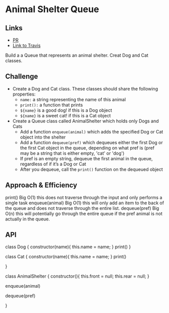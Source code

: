 # Animal Shelter Queue

## Links

-   [PR](https://github.com/morgan-401-advanced-javascript/data-structures-and-algorithms/pull/10)
-   [Link to Travis](https://travis-ci.com/morgan-401-advanced-javascript/data-structures-and-algorithms/builds/135561004)

Build a a Queue that represents an animal shelter. Creat Dog and Cat classes. 

## Challenge

* Create a Dog and Cat class. These classes should share the following properties:
     * `name:` a string representing the name of this animal
     * `print():` a function that prints
     * `${name}` is a good dog! if this is a Dog object
     * `${name}` is a sweet cat! if this is a Cat object
* Create a Queue class called AnimalShelter which holds only Dogs and Cats
     * Add a function `enqueue(animal)` which adds the specified Dog or Cat object into the shelter
     * Add a function `dequeue(pref)` which dequeues either the first Dog or the first Cat object in the queue, depending on what pref is (pref may be a string that is either empty, 'cat' or 'dog')
     * If pref is an empty string, dequeue the first animal in the queue, regardless of if it’s a Dog or Cat
     * After you dequeue, call the `print()` function on the dequeued object
## Approach & Efficiency

print() Big O(1) this does not traverse through the input and only performs a single task
enqueue(animal) Big O(1) this will only add an item to the back of the queue and does not traverse through the entire list. 
dequeue(pref) Big O(n) this will potentially go through the entire queue if the pref animal is not actually in the queue. 

## API

class Dog {
  constructor(name){
    this.name = name;
  }
    <!-- return a string `${this.name} is a good dog!`; -->
  print()
}

class Cat {
  constructor(name){
    this.name = name;
  }
    <!-- return a string `${this.name} is a sweet cat!`; -->
  print()
  
}

class AnimalShelter {
  constructor(){
    this.front = null;
    this.rear = null;
  }
  <!-- adds an animal to the rear of the queue -->
  enqueue(animal)

  <!-- this will remove the first animal of pref or the first one seen if one is not specified. In addition it will print a string based on the class of animal dequeued -->
  dequeue(pref)

}
